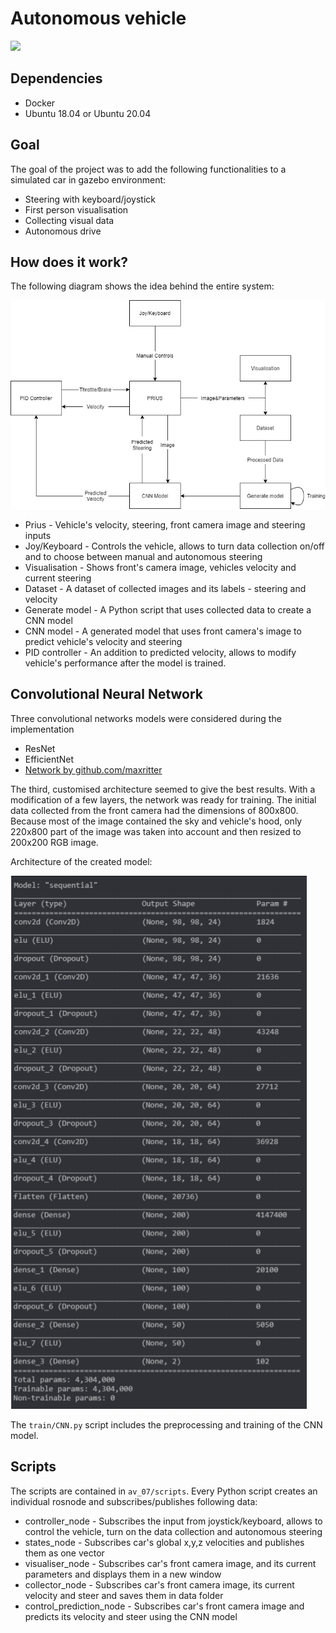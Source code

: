 # Autonomous vehicle

![](img/car.gif)

## Dependencies
* Docker
* Ubuntu 18.04 or Ubuntu 20.04

## Goal
The goal of the project was to add the following functionalities to a simulated car in gazebo environment:
* Steering with keyboard/joystick
* First person visualisation
* Collecting visual data
* Autonomous drive

## How does it work?
The following diagram shows the idea behind the entire system:

![](img/diagram.png)

* Prius - Vehicle's velocity, steering, front camera image and steering inputs
* Joy/Keyboard - Controls the vehicle, allows to turn data collection on/off and to choose between manual and autonomous steering
* Visualisation - Shows front's camera image, vehicles velocity and current steering
* Dataset - A dataset of collected images and its labels - steering and velocity
* Generate model - A Python script that uses collected data to create a CNN model
* CNN model - A generated model that uses front camera's image to predict vehicle's velocity and steering
* PID controller - An addition to predicted velocity, allows to modify vehicle's performance after the model is trained.

## Convolutional Neural Network

Three convolutional networks models were considered during the implementation

* ResNet
* EfficientNet
* [Network by github.com/maxritter](https://github.com/maxritter/SDC-End-to-end-driving?fbclid=IwAR3Md7GCu1JMYJ-xzSEOihjX94t30AZDxypfHpQWLQ1J06Dri437TFBLtrY)


The third, customised architecture seemed to give the best results. With a modification of a few layers, the network was ready for training. The initial data collected from the front camera had the dimensions of 800x800. Because most of the image contained the sky and vehicle's hood, only 220x800 part of the image was taken into account and then resized to 200x200 RGB image.

Architecture of the created model:

![](img/architecture.PNG)

The `train/CNN.py` script includes the preprocessing and training of the CNN model.

## Scripts

The scripts are contained in `av_07/scripts`. Every Python script creates an individual rosnode and subscribes/publishes following data:
* controller_node - Subscribes the input from joystick/keyboard, allows to control the vehicle, turn on the data collection and autonomous steering
* states_node - Subscribes car's global x,y,z velocities and publishes them as one vector
* visualiser_node - Subscribes car's front camera image, and its current parameters and displays them in a new window
* collector_node - Subscribes car's front camera image, its current velocity and steer and saves them in data folder
* control_prediction_node - Subscribes car's front camera image and predicts its velocity and steer using the CNN model

